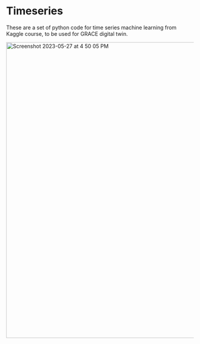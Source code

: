 # Timeseries

These are a set of python code for time series machine learning from Kaggle course, to be used for GRACE digital twin.


<img width="794" alt="Screenshot 2023-05-27 at 4 50 05 PM" src="https://github.com/Darbeheshti/timeseries/assets/50994293/c3b155eb-2002-4284-b14c-ca8df4808b41">
